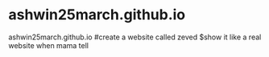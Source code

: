 # ashwin25march.github.io
ashwin25march.github.io
#create a website called zeved
$show it like a real website when mama tell

